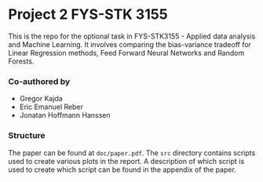 # Project 2 FYS-STK 3155

This is the repo for the optional task in FYS-STK3155 - Applied data analysis and Machine Learning. It involves comparing the bias-variance tradeoff for Linear Regression methods, Feed Forward Neural Networks and Random Forests.

### Co-authored by

- Gregor Kajda
- Eric Emanuel Reber
- Jonatan Hoffmann Hanssen

### Structure

The paper can be found at ```doc/paper.pdf```. The ```src``` directory contains scripts used to create various plots in the report. A description of which script is used to create which script can be found in the appendix of the paper.
